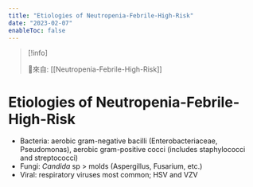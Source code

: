 ```yaml
---
title: "Etiologies of Neutropenia-Febrile-High-Risk"
date: "2023-02-07"
enableToc: false
---
```


> [!info] 
> 
> 🌱來自: [[Neutropenia-Febrile-High-Risk]]

# Etiologies of Neutropenia-Febrile-High-Risk

*   Bacteria: aerobic gram-negative bacilli (Enterobacteriaceae, Pseudomonas), aerobic gram-positive cocci (includes staphylococci and streptococci)
*   Fungi: *Candida* sp > molds (Aspergillus, Fusarium, etc.)
*   Viral: respiratory viruses most common; HSV and VZV

